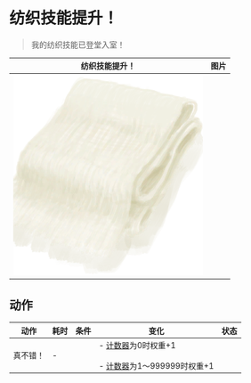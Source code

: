 # 纺织技能提升！  
> 我的纺织技能已登堂入室！  
  
  纺织技能提升！  |   图片   
 ----  |  ----:   
   |  ![](Sprite/ClothVeryLarge.png)   
  
## 动作  
动作  |  耗时  |  条件  |  变化  |  状态  
----  |  ----  |  ----  |  ----  |  ----  
真不错！<br>  |  -  |    |  - [计数器](TickCounter.md)为0时权重+1<br><br>- [计数器](TickCounter.md)为1～999999时权重+1<br>  |    
